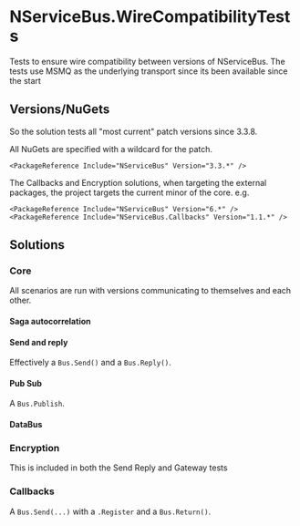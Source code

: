 # NServiceBus.WireCompatibilityTests

Tests to ensure wire compatibility between versions of NServiceBus. The tests use MSMQ as the underlying transport since its been available since the start


## Versions/NuGets

So the solution tests all "most current" patch versions since 3.3.8.

All NuGets are specified with a wildcard for the patch.

```
<PackageReference Include="NServiceBus" Version="3.3.*" />
```

The Callbacks and Encryption solutions, when targeting the external packages, the project targets the current minor of the core. e.g.

```
<PackageReference Include="NServiceBus" Version="6.*" />
<PackageReference Include="NServiceBus.Callbacks" Version="1.1.*" />
```


## Solutions


### Core

All scenarios are run with versions communicating to themselves and each other.


#### Saga autocorrelation


#### Send and reply

Effectively a `Bus.Send()` and a `Bus.Reply()`.


#### Pub Sub

A `Bus.Publish`.


#### DataBus


### Encryption

This is included in both the Send Reply and Gateway tests


### Callbacks

A `Bus.Send(...)` with a `.Register` and a `Bus.Return()`.